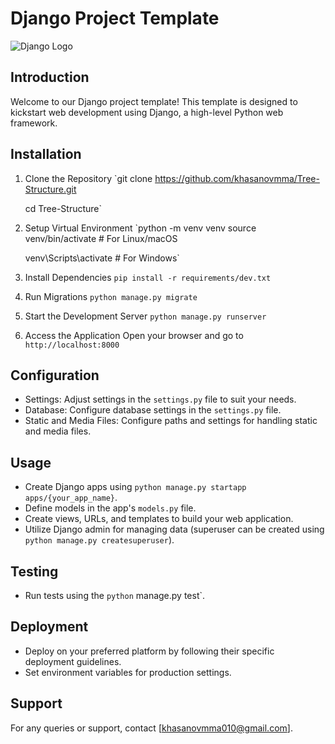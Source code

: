 # Django Project Template

![Django Logo](https://www.djangoproject.com/s/img/logos/django-logo-negative.png)

## Introduction

Welcome to our Django project template! This template is designed to kickstart web development using Django, a high-level Python web framework.

## Installation

1.  Clone the Repository
    `git clone https://github.com/khasanovmma/Tree-Structure.git

    cd Tree-Structure`

2.  Setup Virtual Environment
    `python -m venv venv
    source venv/bin/activate # For Linux/macOS

    venv\Scripts\activate # For Windows`

3.  Install Dependencies
    `pip install -r requirements/dev.txt`

4.  Run Migrations
    `python manage.py migrate`

5.  Start the Development Server
    `python manage.py runserver`

6.  Access the Application Open your browser and go to `http://localhost:8000`

## Configuration

- Settings: Adjust settings in the `settings.py` file to suit your needs.
- Database: Configure database settings in the `settings.py` file.
- Static and Media Files: Configure paths and settings for handling static and media files.

## Usage

- Create Django apps using `python manage.py startapp apps/{your_app_name}`.
- Define models in the app's `models.py` file.
- Create views, URLs, and templates to build your web application.
- Utilize Django admin for managing data (superuser can be created using `python manage.py createsuperuser`).

## Testing

- Run tests using the `python` manage.py test`.

## Deployment

- Deploy on your preferred platform by following their specific deployment guidelines.
- Set environment variables for production settings.

## Support

For any queries or support, contact [khasanovmma010@gmail.com].

